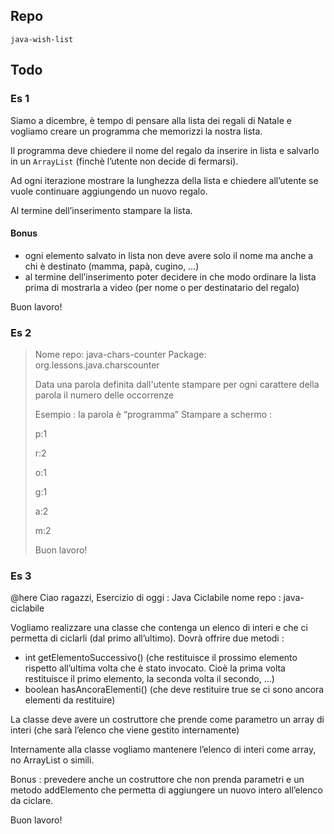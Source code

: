 ## Repo
`java-wish-list`

## Todo
### Es 1
Siamo a dicembre, è tempo di pensare alla lista dei regali di Natale e vogliamo creare un programma che memorizzi la nostra lista.

Il programma deve chiedere il nome del regalo da inserire in lista e salvarlo in un `ArrayList` (finchè l’utente non decide di fermarsi).

Ad ogni iterazione mostrare la lunghezza della lista e chiedere all’utente se vuole continuare aggiungendo un nuovo regalo.

Al termine dell’inserimento stampare la lista.


#### Bonus
- ogni elemento salvato in lista non deve avere solo il nome ma anche a chi è destinato (mamma, papà, cugino,  …)
- al termine dell’inserimento poter decidere in che modo ordinare la lista prima di mostrarla a video (per nome o per destinatario del regalo)

Buon lavoro!

### Es 2
> Nome repo: java-chars-counter
Package: org.lessons.java.charscounter
> 
> 
> 
> Data una parola definita dall'utente stampare per ogni carattere della parola il numero delle occorrenze
> 
> Esempio : la parola è “programma”
> Stampare a schermo :
> 
> p:1
> 
> r:2
> 
> o:1
> 
> g:1
> 
> a:2
> 
> m:2
> 
> Buon lavoro!


### Es 3
@here
Ciao ragazzi,
Esercizio di oggi : Java Ciclabile
nome repo : java-ciclabile

Vogliamo realizzare una classe che contenga un elenco di interi e che ci permetta di ciclarli (dal primo all’ultimo).
Dovrà offrire due metodi :
- int getElementoSuccessivo() (che restituisce il prossimo elemento rispetto all’ultima volta che è stato invocato. Cioè la prima volta restituisce il primo elemento, la seconda volta il secondo, …)
- boolean hasAncoraElementi() (che deve restituire true se ci sono ancora elementi da restituire)

La classe deve avere un costruttore che prende come parametro un array di interi (che sarà l’elenco che viene gestito internamente)

Internamente alla classe vogliamo mantenere l’elenco di interi come array, no ArrayList o simili.

Bonus :
prevedere anche un costruttore che non prenda parametri e un metodo addElemento che permetta di aggiungere un nuovo intero all’elenco da ciclare.

Buon lavoro!